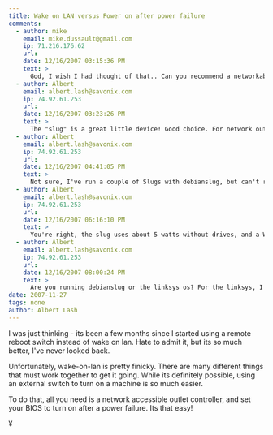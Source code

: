 ```yaml
---
title: Wake on LAN versus Power on after power failure
comments:
  - author: mike
    email: mike.dussault@gmail.com
    ip: 71.216.176.62
    url:
    date: 12/16/2007 03:15:36 PM
    text: >
      God, I wish I had thought of that.. Can you recommend a networkable outlet controller? Most of the ones I've seen cost more than the device I'd be using it on (the Linksys NSLU2).
  - author: Albert
    email: albert.lash@savonix.com
    ip: 74.92.61.253
    url:
    date: 12/16/2007 03:23:26 PM
    text: >
      The "slug" is a great little device! Good choice. For network outlet controllers, aka remote reboot switches, the best price I've found is from Digital Loggers, but the web switch is pretty noisy due to the fan inside, other than that it works great and is very reliable in my experience. I've also used the APCC Power Switch, but its much more expensive, and actually uses a fair amount of energy itself, which is too bad. I think its really designed for nocs.<br/><br/>The link to digital loggers:<br/><br/><a href="http://www.digital-loggers.com/lpc.html" rel="nofollow">http://www.digital-loggers.com/lpc.html</a><br/><br/>I guess it will cost you about the same as the NSLU2!
  - author: Albert
    email: albert.lash@savonix.com
    ip: 74.92.61.253
    url:
    date: 12/16/2007 04:41:05 PM
    text: >
      Not sure, I've run a couple of Slugs with debianslug, but can't remember if I set them up with WOL. Like I said in the post, I've pretty much given up on it, its a real pain in the neck. I still use it on a couple of machines, but there are some many pieces which need to be setup right its not worth it.<br/><br/>Unfortunately I'm not sure if the slug will wake up automatically from a power outage, that's a setting usually made in the bios. What are you trying to accomplish with it?
  - author: Albert
    email: albert.lash@savonix.com
    ip: 74.92.61.253
    url:
    date: 12/16/2007 06:16:10 PM
    text: >
      You're right, the slug uses about 5 watts without drives, and a WOL enabled system uses at least 1 or 2 watts when off. You'd be fine with  just powering down the drives, you really don't have to power down the SLUG to save energy, it would be negligible.<br/><br/>Yeah the ALIX boards are awesome when it comes to power consumption, but even when its off and setup for WOL it will consume power. The NIC needs power to stay active.<br/><br/>If you are running on batteries, it might make sense, but if you've got power, just let the slug run. I can't believe I'm saying that, but its true.
  - author: Albert
    email: albert.lash@savonix.com
    ip: 74.92.61.253
    url:
    date: 12/16/2007 08:00:24 PM
    text: >
      Are you running debianslug or the linksys os? For the linksys, I think you have to rely on the external drive's capabilities, but otherwise there are some tips here:<br/><br/><a href="http://www.nslu2-linux.org/wiki/FAQ/SpinDownUSBHarddisks" rel="nofollow">http://www.nslu2-linux.org/wiki/FAQ/SpinDownUSBHarddisks</a>
date: 2007-11-27
tags: none
author: Albert Lash
---
```

I was just thinking - its been a few months since I started using a remote reboot switch instead of wake on lan. Hate to admit it, but its so much better, I've never looked back.

Unfortunately, wake-on-lan is pretty finicky. There are many different things that must work together to get it going. While its definitely possible, using an external switch to turn on a machine is so much easier.

To do that, all you need is a network accessible outlet controller, and set your BIOS to turn on after a power failure. Its that easy!

¥

